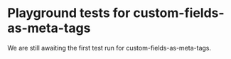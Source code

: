 # Playground tests for custom-fields-as-meta-tags
We are still awaiting the first test run for custom-fields-as-meta-tags.

